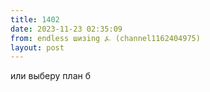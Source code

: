 ```yaml
---
title: 1402
date: 2023-11-23 02:35:09
from: endless шизing ⍼ (channel1162404975)
layout: post
---
```


или выберу план б
